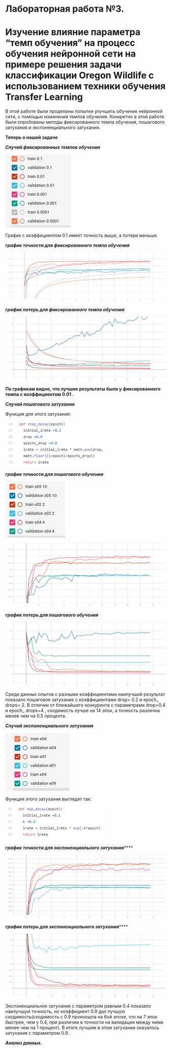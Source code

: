 # Лабораторная работа №3.
# Изучение влияние параметра “темп обучения” на процесс обучения нейронной сети на примере решения задачи классификации Oregon Wildlife с использованием техники обучения Transfer Learning  #

В этой работе были проделаны попытки улучшить обучение нейронной сети, с помощью изменения темпов обучения. Конкретно в этой работе были опробованы методы фиксированного темпа обучения, пошагового затухания и экспоненциального затухания.


  **Теперь о нашей задаче**

  ***Случай фиксированных темпов обучения***
  
![фикс](https://github.com/YurchenokMaxim/lab3/blob/main/%D1%84%D0%B8%D0%BA%D1%81.png)

График с коэффициентом 0.1 имеет точность выше, а потери меньше.
  
  ***график точности для фиксированного темпа обучения***
  
  
  ![график 1.1](https://github.com/YurchenokMaxim/lab3/blob/main/epoch_categorical_accuracyp.svg)
  
   ***график потерь для фиксированного темпа обучения***
  
  ![график 1.2](https://github.com/YurchenokMaxim/lab3/blob/main/epoch_lossp.svg)
  
  **По графикам видно, что лучшие результаты были у фиксированного темпа с коэффициентом 0.01 .**
  
  
 ***Случай пошагового затухания***
  
  Функция для этого затухания:
  
   ![пошагa](https://github.com/YurchenokMaxim/lab3/blob/main/%D0%BF%D0%BE%D1%88%D0%B0%D0%B3%D1%84.png)
    
 ***график точности для пошагового обучения***
 
 ![пошаг](https://github.com/YurchenokMaxim/lab3/blob/main/%D1%88%D0%B0%D0%B3.png)
      
  ![график 2.1](https://github.com/YurchenokMaxim/lab3/blob/main/epoch_categorical_accuracy_s.svg)
  
  ***график потерь для пошагового обучения***
  
  ![график 2.2](https://github.com/YurchenokMaxim/lab3/blob/main/epoch_loss_s.svg)
 
Среди данных опытов с разными коэффициентами наилучший результат показало пошаговое затухание с коэффициентами drop= 0.2 и epoch_ drops= 2. В отличии от ближайшего конкурента с параметрами drop=0.4 и epoch_ drops=4 , сходимость лучше на 14 эпох, а точность различна менее чем на 0.5 процента.

***Случай экспоненциального затухания***

![эксп](https://github.com/YurchenokMaxim/lab3/blob/main/%D1%8D%D0%BA%D1%81%D0%BF.png)
  
  Функция этого затухания выглядит так:

  ![экспф](https://github.com/YurchenokMaxim/lab3/blob/main/%D1%8D%D0%BA%D1%81%D0%BF%D1%84.png)

  ***график точности для экспоненциального затухания*******

  ![график 3.1](https://github.com/YurchenokMaxim/lab3/blob/main/epoch_categorical_accuracye.svg)
  
  ***график потерь для экспоненциального затухания*******
  
  ![график 3.2](https://github.com/YurchenokMaxim/lab3/blob/main/epoch_losse.svg)
    
  Экспоненциальное затухание с параметром равным 0.4 показало наилучшую точность, но коэффициент 0.9 дал лучшую сходимость(сходимость с 0.9 произошла на 6ой эпохе, что на 7 эпох быстрее, чем у 0.4, при различии в точности на валидации между ними менее чем на 1 процент). В итоге лучшим в этом затухании оказалось затухание с параметром 0.9 .
  
  ***Анализ данных.***
